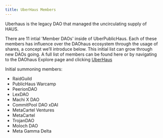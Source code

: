 ```yaml
---
title: UberHaus Members
---
```

Uberhaus is the legacy DAO that managed the uncirculating supply of HAUS.

There are 11 intial 'Member DAOs' inside of UberPublicHaus.  Each of these members has influence over the DAOhaus ecosystem through the usage of shares, a concept we’ll introduce below.  This initial list can grow through new DAOs going.
A full list of members can be found here or by navigating to the DAOhaus Explore page and clicking [UberHaus](https://app.daohaus.club/dao/0x64/0x0179fe4758fbec1124995a0cee7b1e713d34bc36)

Initial summoning members:
- RaidGuild
- PublicHaus Warcamp
- PeerionDAO
- LexDAO
- Machi X DAO
- CommitPool DAO xDAI
- MetaCartel Ventures
- MetaCartel
- TrojanDAO
- Moloch DAO
- Meta Gamma Delta

